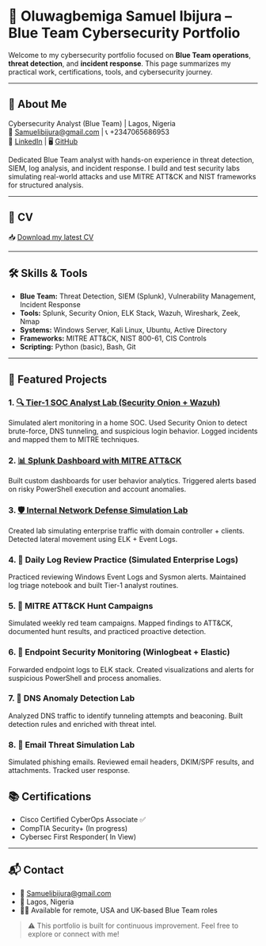# 🔐 Oluwagbemiga Samuel Ibijura – Blue Team Cybersecurity Portfolio

Welcome to my cybersecurity portfolio focused on **Blue Team operations**, **threat detection**, and **incident response**. This page summarizes my practical work, certifications, tools, and cybersecurity journey.

---

## 🧾 About Me

Cybersecurity Analyst (Blue Team) | Lagos, Nigeria  
📧 Samuelibijura@gmail.com | 📞 +2347065686953  
🔗 [LinkedIn](#) | 🖥️ [GitHub](#)

Dedicated Blue Team analyst with hands-on experience in threat detection, SIEM, log analysis, and incident response. I build and test security labs simulating real-world attacks and use MITRE ATT&CK and NIST frameworks for structured analysis.

---

## 📄 CV

📥 [Download my latest CV](./CV.pdf)

---

## 🛠️ Skills & Tools

- **Blue Team:** Threat Detection, SIEM (Splunk), Vulnerability Management, Incident Response  
- **Tools:** Splunk, Security Onion, ELK Stack, Wazuh, Wireshark, Zeek, Nmap  
- **Systems:** Windows Server, Kali Linux, Ubuntu, Active Directory  
- **Frameworks:** MITRE ATT&CK, NIST 800-61, CIS Controls  
- **Scripting:** Python (basic), Bash, Git

---

## 🧪 Featured Projects

### 1. [🔍 Tier-1 SOC Analyst Lab (Security Onion + Wazuh)](./Projects/Security_Onion_SOC_Lab.md)
Simulated alert monitoring in a home SOC. Used Security Onion to detect brute-force, DNS tunneling, and suspicious login behavior. Logged incidents and mapped them to MITRE techniques.

### 2. [📊 Splunk Dashboard with MITRE ATT&CK](./Projects/Splunk_MITRE_Dashboard.md)
Built custom dashboards for user behavior analytics. Triggered alerts based on risky PowerShell execution and account anomalies.

### 3. [🛡️ Internal Network Defense Simulation Lab](./Projects/Network_Defense_Lab.md)
Created lab simulating enterprise traffic with domain controller + clients. Detected lateral movement using ELK + Event Logs.
### 4. 📌 Daily Log Review Practice (Simulated Enterprise Logs)
Practiced reviewing Windows Event Logs and Sysmon alerts. Maintained log triage notebook and built Tier-1 analyst routines.

### 5. 📌 MITRE ATT&CK Hunt Campaigns
Simulated weekly red team campaigns. Mapped findings to ATT&CK, documented hunt results, and practiced proactive detection.

### 6. 📌 Endpoint Security Monitoring (Winlogbeat + Elastic)
Forwarded endpoint logs to ELK stack. Created visualizations and alerts for suspicious PowerShell and process anomalies.

### 7. 📌 DNS Anomaly Detection Lab
Analyzed DNS traffic to identify tunneling attempts and beaconing. Built detection rules and enriched with threat intel.

### 8. 📌 Email Threat Simulation Lab
Simulated phishing emails. Reviewed email headers, DKIM/SPF results, and attachments. Tracked user response.

## 📚 Certifications

- Cisco Certified CyberOps Associate ✅    
- CompTIA Security+ (In progress)
- Cybersec First Responder( In View) 

---

## 📬 Contact

- 📧 Samuelibijura@gmail.com  
- 📍 Lagos, Nigeria  
- 🧑‍💼 Available for remote, USA and UK-based Blue Team roles  

> ⚠️ This portfolio is built for continuous improvement. Feel free to explore or connect with me!
